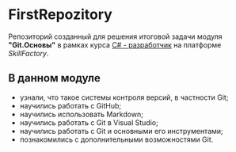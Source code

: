 # FirstRepozitory

Репозиторий созданный для решения итоговой задачи модуля **"Git.Основы"** в рамках курса [С# - разработчик](https://skillfactory.ru/c-sharp-razrabotchik) на платформе *SkillFactory*.

## В данном модуле 
* узнали, что такое системы контроля версий, в частности Git;
* научились работать с GitHub;
* научились использовать Markdown;
* научились работать с Git в Visual Studio;
* научились работать с Git и основными его инструментами;
* познакомились с дополнительными возможностями Git.
